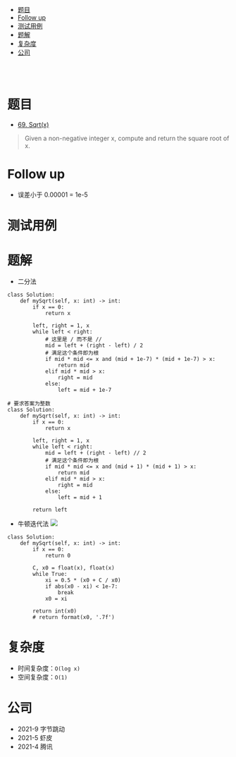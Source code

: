 - [题目](#题目)
- [Follow up](#follow-up)
- [测试用例](#测试用例)
- [题解](#题解)
- [复杂度](#复杂度)
- [公司](#公司)

</br></br>

# 题目
- [69. Sqrt(x)](https://leetcode.com/problems/sqrtx/)
> Given a non-negative integer x, compute and return the square root of x.

# Follow up
- 误差小于 0.00001 = 1e-5

# 测试用例

# 题解
- 二分法
```
class Solution:
    def mySqrt(self, x: int) -> int:
        if x == 0:
            return x
        
        left, right = 1, x
        while left < right:
            # 这里是 / 而不是 //
            mid = left + (right - left) / 2
            # 满足这个条件即为根
            if mid * mid <= x and (mid + 1e-7) * (mid + 1e-7) > x:
                return mid
            elif mid * mid > x:
                right = mid
            else:
                left = mid + 1e-7

# 要求答案为整数
class Solution:
    def mySqrt(self, x: int) -> int:
        if x == 0:
            return x
        
        left, right = 1, x
        while left < right:
            mid = left + (right - left) // 2
            # 满足这个条件即为根
            if mid * mid <= x and (mid + 1) * (mid + 1) > x:
                return mid
            elif mid * mid > x:
                right = mid
            else:
                left = mid + 1
            
        return left
```

- 牛顿迭代法
![](https://assets.leetcode-cn.com/solution-static/69/69_fig1.png)
```
class Solution:
    def mySqrt(self, x: int) -> int:
        if x == 0:
            return 0
        
        C, x0 = float(x), float(x)
        while True:
            xi = 0.5 * (x0 + C / x0)
            if abs(x0 - xi) < 1e-7:
                break
            x0 = xi
        
        return int(x0)
        # return format(x0, '.7f')
```

# 复杂度
- 时间复杂度：`O(log x)`
- 空间复杂度：`O(1)`

# 公司
- 2021-9 字节跳动
- 2021-5 虾皮
- 2021-4 腾讯